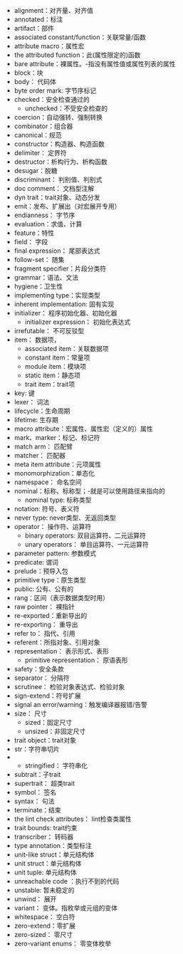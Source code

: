 
- alignment：对齐量、对齐值
- annotated：标注
- artifact：部件
- associated constant/function：关联常量/函数
- attribute macro：属性宏
- the attributed function：此(属性限定的)函数
- bare attribute：裸属性。-指没有属性值或属性列表的属性
- block：块
- body： 代码体
- byte order mark: 字节序标记
- checked：安全检查通过的
  - unchecked：不受安全检查的
- coercion：自动强转、强制转换
- combinator：组合器
- canonical：规范
- constructor：构造器、构造函数
- delimiter： 定界符
- destructor：析构行为、析构函数
- desugar：脱糖
- discriminant： 判别值、判别式
- doc comment： 文档型注解
- dyn trait：trait对象、动态分发
- emit：发布、扩展出（对宏展开专用）
- endianness： 字节序
- evaluation：求值、计算
- feature：特性
- field： 字段
- final expression： 尾部表达式
- follow-set： 随集
- fragment specifier：片段分类符
- grammar：语法、文法
- hygiene：卫生性
- implementing type：实现类型
- inherent implementation: 固有实现
- initializer： 程序初始化器、初始化器
  - initializer expression： 初始化表达式
- irrefutable： 不可反驳型
- item： 数据项，
  - associated item：关联数据项
  - constant item：常量项
  - module item：模块项
  - static item：静态项
  - trait item：trait项
- key: 键
- lexer： 词法
- lifecycle：生命周期
- lifetime: 生存期
- macro attribute：宏属性、属性宏（定义的）属性
- mark、marker：标记、标记符
- match arm： 匹配臂
- matcher： 匹配器
- meta item attribute：元项属性
- monomorphization：单态化
- namespace： 命名空间
- nominal：标称、标称型；-就是可以使用路径来指向的
  - nominal type: 标称类型
- notation: 符号、表义符
- never type: never类型、无返回类型
- operator： 操作符、运算符
  - binary operators: 双目运算符、二元运算符
  - unary operators： 单目运算符、一元运算符
- parameter pattern: 参数模式
- predicate: 谓词
- prelude：预导入包
- primitive type：原生类型
- public: 公有、公有的
- rang：区间（表示数据类型时用）
- raw pointer： 裸指针
- re-exported：重新导出的
- re-exporting： 重导出
- refer to： 指代、引用
- referent：所指对象、引用对象
- representation： 表示形式、表形
  - primitive representation： 原语表形
- safety：安全条款
- separator： 分隔符
- scrutinee： 检验对象表达式、检验对象
- sign-extend：符号扩展
- signal an error/warning：触发编译器报错/告警
- size： 尺寸
  - sized：固定尺寸
  - unsized：非固定尺寸
- trait object：trait对象
- str：字符串切片
- - stringified： 字符串化
- subtrait：子trait
- supertrait： 超类trait
- symbol： 签名
- syntax： 句法
- terminate：结束
- the lint check attributes： lint检查类属性
- trait bounds: trait约束
- transcriber： 转码器
- type annotation：类型标注
- unit-like struct：单元结构体
- unit struct：单元结构体
- unit tuple: 单元结构体
- unreachable code ：执行不到的代码
- unstable: 暂未稳定的
- unwind： 展开
- variant： 变体。指枚举或元组的变体
- whitespace： 空白符
- zero-extend：零扩展
- zero-sized： 零尺寸
- zero-variant enums： 零变体枚举


